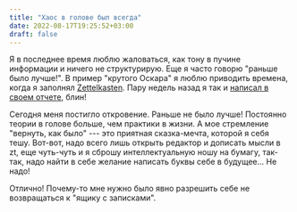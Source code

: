 ```yaml
---
title: "Хаос в голове был всегда"
date: 2022-08-17T19:25:52+03:00
draft: false
---
```


Я в последнее время люблю жаловаться, как тону в пучине информации и ничего не
структурирую. Еще я часто говорю "раньше было лучше!". В пример "крутого Оскара"
я люблю приводить времена, когда я заполнял [Zettelkasten][z]. Пару недель назад
я так и [написал в своем отчете][ex], блин!

Сегодня меня постигло откровение. Раньше не было лучше! Постоянно теории в
голове больше, чем практики в жизни. А мое стремление "вернуть, как было" ---
это приятная сказка-мечта, которой я себя тешу. Вот-вот, надо всего лишь
открыть редактор и дописать мысли в zt, еще чуть-чуть и я сброшу
интеллектуальную ношу на бумагу, так-так, надо найти в себе желание написать
буквы себе в будущее... Не надо!

Отлично! Почему-то мне нужно было явно разрешить себе не возвращаться к
"ящику с записками".

[z]: https://en.wikipedia.org/wiki/Zettelkasten
[ex]: ../2022-08-02/#%D0%B1%D1%83%D0%B4%D1%83-%D0%BE%D1%82%D0%BA%D1%80%D0%BE%D0%B2%D0%B5%D0%BD%D0%BD%D1%8B%D0%BC
